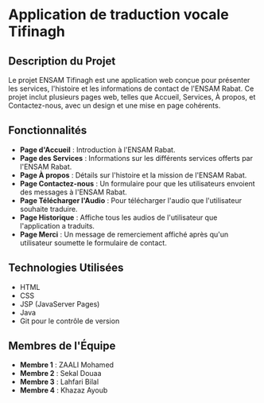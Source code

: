 # Application de traduction vocale Tifinagh 

## Description du Projet

Le projet ENSAM Tifinagh est une application web conçue pour présenter les services, l'histoire et les informations de contact de l'ENSAM Rabat. Ce projet inclut plusieurs pages web, telles que Accueil, Services, À propos, et Contactez-nous, avec un design et une mise en page cohérents.

## Fonctionnalités

- **Page d'Accueil** : Introduction à l'ENSAM Rabat.
- **Page des Services** : Informations sur les différents services offerts par l'ENSAM Rabat.
- **Page À propos** : Détails sur l'histoire et la mission de l'ENSAM Rabat.
- **Page Contactez-nous** : Un formulaire pour que les utilisateurs envoient des messages à l'ENSAM Rabat.
- **Page Télécharger l'Audio** : Pour télécharger l'audio que l'utilisateur souhaite traduire.
- **Page Historique** : Affiche tous les audios de l'utilisateur que l'application a traduits.
- **Page Merci** : Un message de remerciement affiché après qu'un utilisateur soumette le formulaire de contact.

## Technologies Utilisées

- HTML
- CSS
- JSP (JavaServer Pages)
- Java
- Git pour le contrôle de version

## Membres de l'Équipe

- **Membre 1** : ZAALI Mohamed
- **Membre 2** : Sekal Douaa
- **Membre 3** : Lahfari Bilal
- **Membre 4** : Khazaz Ayoub
